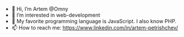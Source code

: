 - 👋 Hi, I’m Artem @Omny
- 👀 I’m interested in web-development
- 🌱 My favorite programming language is JavaScript. I also know PHP.
- 📫 How to reach me: https://www.linkedin.com/in/artem-petrishchev/

<!---
Omny/Omny is a ✨ special ✨ repository because its `README.md` (this file) appears on your GitHub profile.
You can click the Preview link to take a look at your changes.
- 💞️ I’m looking to collaborate on ...

- 📫 How to reach me ...
--->
